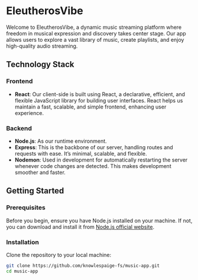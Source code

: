 # EleutherosVibe

Welcome to EleutherosVibe, a dynamic music streaming platform where freedom in musical expression and discovery takes center stage. Our app allows users to explore a vast library of music, create playlists, and enjoy high-quality audio streaming.

## Technology Stack

### Frontend

- **React**: Our client-side is built using React, a declarative, efficient, and flexible JavaScript library for building user interfaces. React helps us maintain a fast, scalable, and simple frontend, enhancing user experience.

### Backend

- **Node.js**: As our runtime environment.
- **Express**: This is the backbone of our server, handling routes and requests with ease. It’s minimal, scalable, and flexible.
- **Nodemon**: Used in development for automatically restarting the server whenever code changes are detected. This makes development smoother and faster.

## Getting Started

### Prerequisites

Before you begin, ensure you have Node.js installed on your machine. If not, you can download and install it from [Node.js official website](https://nodejs.org/).

### Installation

Clone the repository to your local machine:

```bash
git clone https://github.com/knowlespaige-fs/music-app.git
cd music-app
